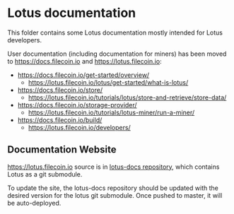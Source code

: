 # Lotus documentation

This folder contains some Lotus documentation mostly intended for Lotus developers.

User documentation (including documentation for miners) has been moved to https://docs.filecoin.io and https://lotus.filecoin.io:

- https://docs.filecoin.io/get-started/overview/
  - https://lotus.filecoin.io/lotus/get-started/what-is-lotus/
- https://docs.filecoin.io/store/
  - https://lotus.filecoin.io/tutorials/lotus/store-and-retrieve/store-data/
- https://docs.filecoin.io/storage-provider/
  - https://lotus.filecoin.io/tutorials/lotus-miner/run-a-miner/
- https://docs.filecoin.io/build/
  - https://lotus.filecoin.io/developers/

## Documentation Website

https://lotus.filecoin.io source is in [lotus-docs repository](https://github.com/xianleigirl/lotus-docs), which contains Lotus as a git submodule.

To update the site, the lotus-docs repository should be updated with the desired version for the lotus git submodule. Once pushed to master, it will be auto-deployed.
